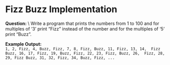 # Fizz Buzz Implementation

**Question:** \ 
Write a program that prints the numbers from 1 to 100 and for multiples of ‘3’ print “Fizz” instead of the number and for the multiples of ‘5’ print “Buzz”. 

**Example Output:** \
`1, 2, Fizz, 4, Buzz, Fizz, 7, 8, Fizz, Buzz, 11, Fizz, 13, 14, 
Fizz Buzz, 16, 17, Fizz, 19, Buzz, Fizz, 22, 23, Fizz, Buzz, 26, 
Fizz, 28, 29, Fizz Buzz, 31, 32, Fizz, 34, Buzz, Fizz, ...`
